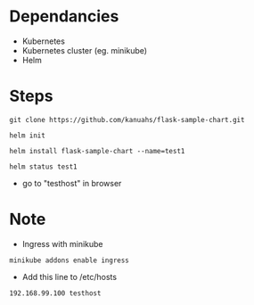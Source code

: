 # Dependancies
* Kubernetes
* Kubernetes cluster (eg. minikube)
* Helm

# Steps
```
git clone https://github.com/kanuahs/flask-sample-chart.git

helm init

helm install flask-sample-chart --name=test1

helm status test1
```
* go to "testhost" in browser
# Note
* Ingress with minikube
```
minikube addons enable ingress
```
* Add this line to /etc/hosts
```
192.168.99.100 testhost
```